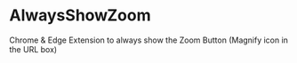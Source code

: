 # AlwaysShowZoom
Chrome &amp; Edge Extension to always show the Zoom Button (Magnify icon in the URL box)
